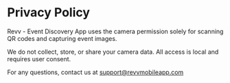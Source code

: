 # Privacy Policy

Revv - Event Discovery App uses the camera permission solely for scanning QR codes and capturing event images.

We do not collect, store, or share your camera data. All access is local and requires user consent.

For any questions, contact us at support@revvmobileapp.com
